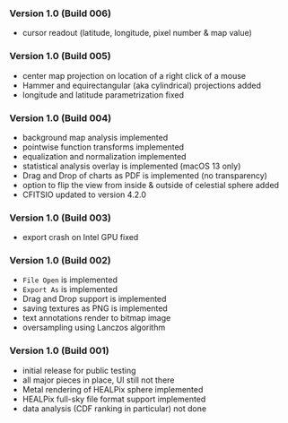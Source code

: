 ### Version 1.0 (Build 006)

- cursor readout (latitude, longitude, pixel number & map value)

### Version 1.0 (Build 005)

- center map projection on location of a right click of a mouse
- Hammer and equirectangular (aka cylindrical) projections added
- longitude and latitude parametrization fixed

### Version 1.0 (Build 004)

- background map analysis implemented
- pointwise function transforms implemented
- equalization and normalization implemented
- statistical analysis overlay is implemented (macOS 13 only)
- Drag and Drop of charts as PDF is implemented (no transparency)
- option to flip the view from inside & outside of celestial sphere added
- CFITSIO updated to version 4.2.0

### Version 1.0 (Build 003)

- export crash on Intel GPU fixed

### Version 1.0 (Build 002)

- `File Open` is implemented
- `Export As` is implemented
- Drag and Drop support is implemented
- saving textures as PNG is implemented
- text annotations render to bitmap image
- oversampling using Lanczos algorithm

### Version 1.0 (Build 001)

- initial release for public testing
- all major pieces in place, UI still not there
- Metal rendering of HEALPix sphere implemented
- HEALPix full-sky file format support implemented
- data analysis (CDF ranking in particular) not done
